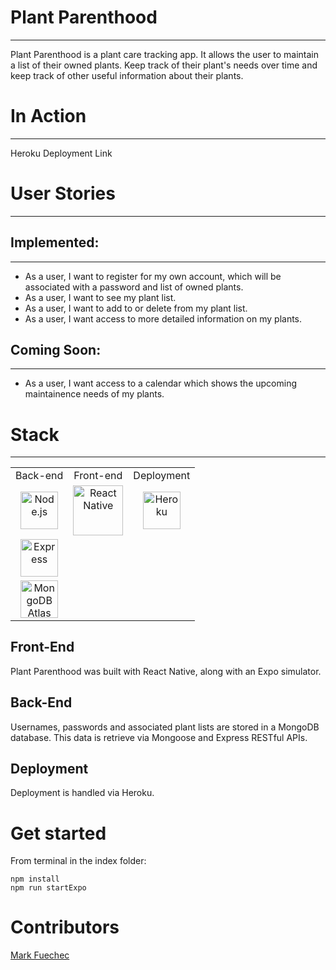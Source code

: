 # Plant Parenthood
--- 
Plant Parenthood is a plant care tracking app. It allows the user to maintain a list of their owned plants. Keep track of their plant's needs over time and keep track of other useful information about their plants.
# In Action
---
Heroku Deployment Link
# User Stories
---
## Implemented:
---
- As a user, I want to register for my own account, which will be associated with a password and list of owned plants.
- As a user, I want to see my plant list.
- As a user, I want to add to or delete from my plant list.
- As a user, I want access to more detailed information on my plants.
## Coming Soon:
---
- As a user, I want access to a calendar which shows the upcoming maintainence needs of my plants.
# Stack
---
<table>
  <tr>
  </tr>
  <tr>
    <td align="center">Back-end</td>
    <td align="center">Front-end</td>
    <td align="center">Deployment</td>
  </tr>
  <tr>
    <td align="center"><img src="https://seeklogo.com/images/N/nodejs-logo-FBE122E377-seeklogo.com.png" alt="Node.js" title="Node.js" width="60px"/></td>
    <td align="center"><img src="https://upload.wikimedia.org/wikipedia/commons/thumb/a/a7/React-icon.svg/1280px-React-icon.svg.png" alt="React Native" title="React Native" width="80px"/></td>
    <td align="center"><img src="https://res.cloudinary.com/practicaldev/image/fetch/s--K2q0A5SX--/c_limit%2Cf_auto%2Cfl_progressive%2Cq_auto%2Cw_880/https://thepracticaldev.s3.amazonaws.com/i/2elgd5zp07wkeilkna63.png" alt="Heroku" title="Heroku" width="60px"/></td>
  </tr>
  <tr>
    <td align="center"><img src="https://buttercms.com/static/images/tech_banners/ExpressJS.png" alt="Express" title="Express" width="60px"/></td>
  </tr>
  <tr>
    <td align="center"><img src="https://cdn.iconscout.com/icon/free/png-512/mongodb-226029.png" alt="MongoDB Atlas" title="MongoDB Atlas" width="60px"/></td>
  </tr>
</table>

## Front-End
Plant Parenthood was built with React Native, along with an Expo simulator.

## Back-End 
Usernames, passwords and associated plant lists are stored in a MongoDB database. This data is retrieve via Mongoose and Express RESTful APIs.

## Deployment
Deployment is handled via Heroku.

# Get started

From terminal in the index folder:
```
npm install
npm run startExpo
```

# Contributors

[Mark Fuechec](https://github.com/mfuechec)
